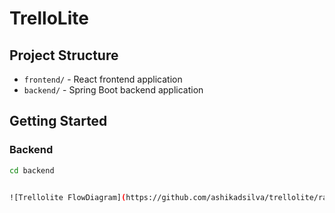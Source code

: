 # TrelloLite

## Project Structure
- `frontend/` - React frontend application
- `backend/` - Spring Boot backend application

## Getting Started

### Backend
```bash
cd backend


![Trellolite FlowDiagram](https://github.com/ashikadsilva/trellolite/raw/main/images/flow-diagram.png)


